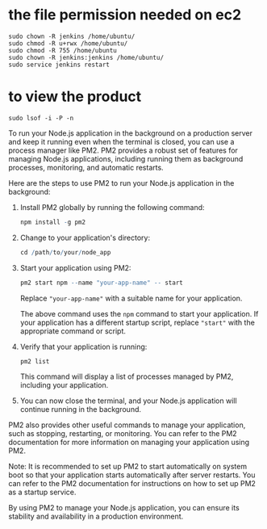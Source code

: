 # the file permission needed on ec2 

```
sudo chown -R jenkins /home/ubuntu/
sudo chmod -R u+rwx /home/ubuntu/
sudo chmod -R 755 /home/ubuntu
sudo chown -R jenkins:jenkins /home/ubuntu/
sudo service jenkins restart
```

# to view the product 
```
sudo lsof -i -P -n
```


To run your Node.js application in the background on a production server and keep it running even when the terminal is closed, you can use a process manager like PM2. PM2 provides a robust set of features for managing Node.js applications, including running them as background processes, monitoring, and automatic restarts.

Here are the steps to use PM2 to run your Node.js application in the background:

1. Install PM2 globally by running the following command:

   ```r
   npm install -g pm2
   ```

2. Change to your application's directory:

   ```r
   cd /path/to/your/node_app
   ```

3. Start your application using PM2:

   ```r
   pm2 start npm --name "your-app-name" -- start
   ```
   Replace `"your-app-name"` with a suitable name for your application.

   The above command uses the `npm` command to start your application. If your application has a different startup script, replace `"start"` with the appropriate command or script.

4. Verify that your application is running:
   ```r
   pm2 list
   ```
   This command will display a list of processes managed by PM2, including your application.

5. You can now close the terminal, and your Node.js application will continue running in the background.

PM2 also provides other useful commands to manage your application, such as stopping, restarting, or monitoring. You can refer to the PM2 documentation for more information on managing your application using PM2.

Note: It is recommended to set up PM2 to start automatically on system boot so that your application starts automatically after server restarts. You can refer to the PM2 documentation for instructions on how to set up PM2 as a startup service.

By using PM2 to manage your Node.js application, you can ensure its stability and availability in a production environment.